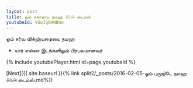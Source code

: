 ```yaml
---
layout: post
title: ஓம் சுகாதாய நமஹ ௧௦௮ டைம்ஸ்
youtubeId: VGoJqOHWBUo
---
```

 
 
 ஓம் சர்வ விக்ஹ்யதையை நமஹ  
 
 -  யார் எல்லா இடங்களிலும் பிரபலமானவர் 
 
  
 
  
 
 
 
 
 
 


{% include youtubePlayer.html id=page.youtubeId %}
 
[Next]({{ site.baseurl }}{% link  split2/_posts/2016-02-05-ஓம் புருஜிடே நமஹ ௧௦௮ டைம்ஸ்.md%})
 
